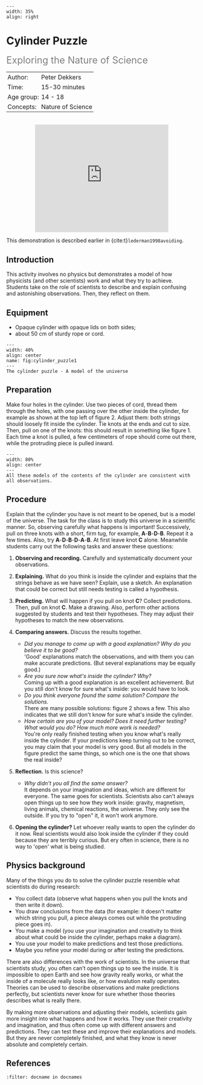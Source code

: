 ```{figure} ../../figures/confirmed.png
---
width: 35%
align: right
```

# Cylinder Puzzle
<span style="font-size: 25px; color: gray;">Exploring the Nature of Science</span>

<table style="width: 100%; border-collapse: collapse; border: none;">
    <tr style="background-color: var(--background-color);">  
        <td style="text-align: left; padding: 3px; border: none; color: var(--text-color)">Author:</td>
        <td style="text-align: left; padding: 3px; border: none; color: var(--text-color)">Peter Dekkers</td>
    </tr>
    <tr style="background-color: var(--background-color);"> 
        <td style="text-align: left; padding: 3px; border: none; color: var(--text-color)">Time:</td>
        <td style="text-align: left; padding: 3px; border: none; color: var(--text-color)">15-30 minutes</td>
    </tr>
    <tr style="background-color: var(--background-color);"> 
        <td style="text-align: left; padding: 3px; border: none; color: var(--text-color)">Age group:</td>
        <td style="text-align: left; padding: 3px; border: none; color: var(--text-color)">14 - 18</td>
    </tr>
    <tr style="background-color: var(--background-color);"> 
        <td style="text-align: left; padding: 3px; border: none; color: var(--text-color)">Concepts:</td>
        <td style="text-align: left; padding: 3px; border: none; color: var(--text-color)">Nature of Science</td>
    </tr>
</table><br>

<div style="display: flex; justify-content: center;">
    <div style="position: relative; width: 70%; height: 0; padding-bottom: 56.25%;">
        <iframe
            src="https://www.youtube.com/embed/Pe9XzsuTeQ8?si=Op1m-3NHUNfRt31o"
            style="position: absolute; top: 0; left: 0; width: 100%; height: 100%;"
            frameborder="0"
            allow="accelerometer; autoplay; clipboard-write; encrypted-media; gyroscope; picture-in-picture"
            allowfullscreen
        ></iframe>
    </div>
</div>

This demonstration is described earlier in {cite:t}`lederman1998avoiding`.
## Introduction
This activity involves no physics but demonstrates a model of how physicists (and other scientists) work and what they try to achieve. Students take on the role of scientists to describe and explain confusing and astonishing observations. Then, they reflect on them.

## Equipment
* Opaque cylinder with opaque lids on both sides; 
* about 50 cm of sturdy rope or cord.

```{figure} demo70_figure1.jpg
---
width: 40%
align: center
name: fig:cylinder_puzzle1
---
The cylinder puzzle - A model of the universe
```

## Preparation
Make four holes in the cylinder. Use two pieces of cord, thread them through the holes, with one passing over the other inside the cylinder, for example as shown at the top left of figure 2. Adjust them: both strings should loosely fit inside the cylinder. Tie knots at the ends and cut to size. Then, pull on one of the knots: this should result in something like figure 1. Each time a knot is pulled, a few centimeters of rope should come out there, while the protruding piece is pulled inward.
```{figure} demo70_figure2.png
---
width: 80%
align: center
---
All these models of the contents of the cylinder are consistent with all observations.
```

## Procedure
Explain that the cylinder you have is not meant to be opened, but is a model of the universe. The task for the class is to study this universe in a scientific manner. So, observing carefully what happens is important!
Successively, pull on three knots with a short, firm tug, for example, **A**-**B**-**D**-**B**. Repeat it a few times. Also, try **A**-**D**-**B**-**D**-**A**-**B**. At first leave knot **C** alone. Meanwhile students carry out the following tasks and answer these questions:

1. **Observing and recording.** Carefully and systematically document your observations.
2. **Explaining.** What do you think is inside the cylinder and explains that the strings behave as we have seen? Explain, use a sketch. An explanation that could be correct but still needs testing is called a hypothesis.
3. **Predicting.** What will happen if you pull on knot **C**? Collect predictions. Then, pull on knot **C**. Make a drawing. Also, perform other actions suggested by students and test their hypotheses. They may adjust their hypotheses to match the new observations.
4. **Comparing answers.** Discuss the results together.
    - *Did you manage to come up with a good explanation? Why do you believe it to be good?*\
   'Good' explanations match the observations, and with them you can make accurate predictions. (But several explanations may be equally good.)
    - *Are you sure now what's inside the cylinder? Why?*\
    Coming up with a good explanation is an excellent achievement. But you still don't know for sure what's inside: you would have to look.
    - *Do you think everyone found the same solution? Compare the solutions.*\
    There are many possible solutions: figure 2 shows a few. This also indicates that we still don't know for sure what's inside the cylinder.
    - *How certain are you of your model? Does it need further testing? What would you do? How much more work is needed?*\
    You're only really finished testing when you know what's really inside the cylinder. If your predictions keep turning out to be correct, you may claim that your model is very good. But all models in the figure predict the same things, so which one is the one that shows the real inside?
5. **Reflection.** Is this science? 
    - *Why didn't you all find the same answer?*\
    It depends on your imagination and ideas, which are different for everyone. The same goes for scientists. Scientists also can't always open things up to see how they work inside: gravity, magnetism, living animals, chemical reactions, the universe. They only see the outside. If you try to "open" it, it won't work anymore.

6. **Opening the cylinder?** Let whoever really wants to open the cylinder do it now. Real scientists would also look inside the cylinder if they could because they are terribly curious. But ery often in science, there is no way to 'open' what is being studied.

## Physics background
Many of the things you do to solve the cylinder puzzle resemble what scientists do during research:
- You collect data (observe what happens when you pull the knots and then write it down).
- You draw conclusions from the data (for example: it doesn't matter which string you pull, a piece always comes out while the protruding piece goes in).
- You make a model (you use your imagination and creativity to think about what could be inside the cylinder, perhaps make a diagram).
- You use your model to make predictions and test those predictions.
- Maybe you refine your model during or after testing the predictions.

There are also differences with the work of scientists. In the universe that scientists study, you often can't open things up to see the inside. It is impossible to open Earth and see how gravity really works, or what the inside of a molecule really looks like, or how evalution really operates. Theories can be used to describe observations and make predictions perfectly, but scientists never know for sure whether those theories describes what is really there.

By making more observations and adjusting their models, scientists gain more insight into what happens and how it works. They use their creativity and imagination, and thus often come up with different answers and predictions. They can test these and improve their explanations and models. But they are never completely finished, and what they know is never absolute and completely certain.

## References
```{bibliography}
:filter: docname in docnames
```